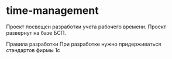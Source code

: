 # time-management
Проект посвещен разработки учета рабочего времени.
Проект развернут на базе БСП.

Правила разработки
При разработке нужно придерживаться стандартов фирмы 1с
